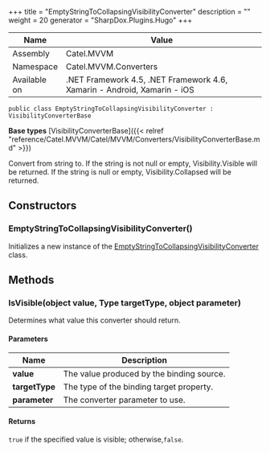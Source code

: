 

+++
title = "EmptyStringToCollapsingVisibilityConverter" 
description = ""
weight = 20
generator = "SharpDox.Plugins.Hugo"
+++

Name|Value
---|---
Assembly|Catel.MVVM
Namespace|Catel.MVVM.Converters
Available on|.NET Framework 4.5, .NET Framework 4.6, Xamarin - Android, Xamarin - iOS

```
public class EmptyStringToCollapsingVisibilityConverter : VisibilityConverterBase
```

**Base types**
[VisibilityConverterBase]({{&lt; relref "reference/Catel.MVVM/Catel/MVVM/Converters/VisibilityConverterBase.md" &gt;}})

Convert from string to. If the string is not null or empty, Visibility.Visible will be returned. If the string is null or empty, Visibility.Collapsed will be returned.

## Constructors

### EmptyStringToCollapsingVisibilityConverter()

Initializes a new instance of the [EmptyStringToCollapsingVisibilityConverter](#) class.

## Methods

### IsVisible(object value, Type targetType, object parameter)

Determines what value this converter should return.

#### Parameters

Name|Description
---|---
**value**|The value produced by the binding source.
**targetType**|The type of the binding target property.
**parameter**|The converter parameter to use.

#### Returns

`true` if the specified value is visible; otherwise,`false`.

